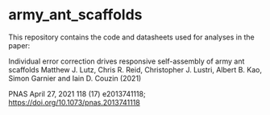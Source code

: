 # army_ant_scaffolds

This repository contains the code and datasheets used for analyses in the paper:

Individual error correction drives responsive self-assembly of army ant scaffolds
Matthew J. Lutz, Chris R. Reid, Christopher J. Lustri, Albert B. Kao, Simon Garnier and Iain D. Couzin (2021)

PNAS April 27, 2021 118 (17) e2013741118; https://doi.org/10.1073/pnas.2013741118
